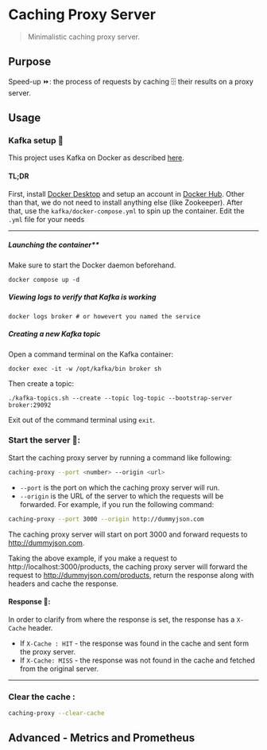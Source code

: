 # Caching Proxy Server
> Minimalistic caching proxy server.

## Purpose
Speed-up ⏩: the process of requests by caching 🗄️ their results on a proxy server.

## Usage
### Kafka setup 🌊
This project uses Kafka on Docker as described [here](https://developer.confluent.io/confluent-tutorials/kafka-on-docker/).
#### TL;DR
First, install [Docker Desktop](https://www.docker.com/products/docker-desktop/) and setup an account in [Docker Hub](https://hub.docker.com/explore). Other than that, we do not need to install anything else (like Zookeeper).
After that, use the `kafka/docker-compose.yml` to spin up the container. Edit the `.yml` file for your needs

---
##### Launching the container**
Make sure to start the Docker daemon beforehand.

```
docker compose up -d
```

##### Viewing logs to verify that Kafka is working
```
docker logs broker # or howevert you named the service
```

##### Creating a new Kafka topic
Open a command terminal on the Kafka container:
```
docker exec -it -w /opt/kafka/bin broker sh
```

Then create a topic:
```
./kafka-topics.sh --create --topic log-topic --bootstrap-server broker:29092
```

Exit out of the command terminal using `exit`. 

### Start the server 🚀:
Start the caching proxy server by running a command like following:
```bash
caching-proxy --port <number> --origin <url>
```
- `--port` is the port on which the caching proxy server will run.
- `--origin` is the URL of the server to which the requests will be forwarded.
For example, if you run the following command:
```bash
caching-proxy --port 3000 --origin http://dummyjson.com
```
The caching proxy server will start on port 3000 and forward requests to http://dummyjson.com.

Taking the above example, if you make a request to http://localhost:3000/products, the caching proxy server will forward the request to http://dummyjson.com/products, return the response along with headers and cache the response. 
#### Response 📎:
In order to clarify from where the response is set, the response has a `X-Cache` header.
- If `X-Cache : HIT` - the response was found in the cache and sent form the proxy server.
- If `X-Cache: MISS` - the response was not found in the cache and fetched from the original server.

---

### Clear the cache :
```bash
caching-proxy --clear-cache
```

## Advanced - Metrics and Prometheus 
